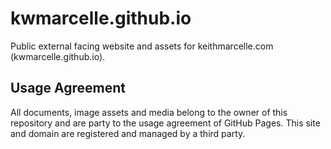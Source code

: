 # kwmarcelle.github.io
Public external facing website and assets for keithmarcelle.com (kwmarcelle.github.io).

## Usage Agreement
All documents, image assets and media belong to the owner of this repository and are party to the usage agreement of GitHub Pages. This site and domain are registered and managed by a third party. 
